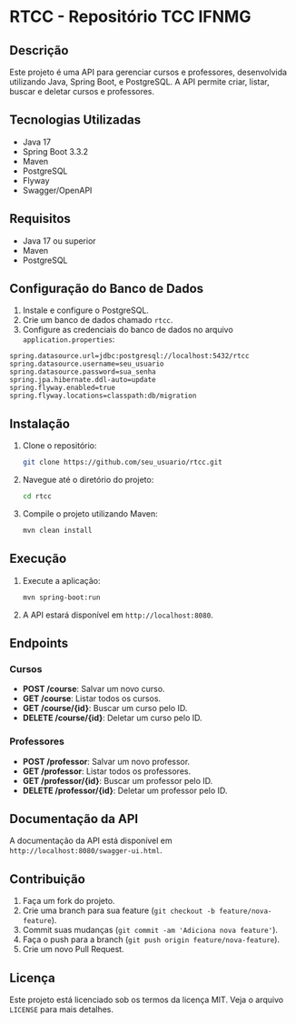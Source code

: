 # RTCC - Repositório TCC IFNMG

## Descrição

Este projeto é uma API para gerenciar cursos e professores, desenvolvida utilizando Java, Spring Boot, e PostgreSQL. A
API permite criar, listar, buscar e deletar cursos e professores.

## Tecnologias Utilizadas

- Java 17
- Spring Boot 3.3.2
- Maven
- PostgreSQL
- Flyway
- Swagger/OpenAPI

## Requisitos

- Java 17 ou superior
- Maven
- PostgreSQL

## Configuração do Banco de Dados

1. Instale e configure o PostgreSQL.
2. Crie um banco de dados chamado `rtcc`.
3. Configure as credenciais do banco de dados no arquivo `application.properties`:

```properties
spring.datasource.url=jdbc:postgresql://localhost:5432/rtcc
spring.datasource.username=seu_usuario
spring.datasource.password=sua_senha
spring.jpa.hibernate.ddl-auto=update
spring.flyway.enabled=true
spring.flyway.locations=classpath:db/migration
```

## Instalação

1. Clone o repositório:
    ```sh
    git clone https://github.com/seu_usuario/rtcc.git
    ```
2. Navegue até o diretório do projeto:
    ```sh
    cd rtcc
    ```
3. Compile o projeto utilizando Maven:
    ```sh
    mvn clean install
    ```

## Execução

1. Execute a aplicação:
    ```sh
    mvn spring-boot:run
    ```
2. A API estará disponível em `http://localhost:8080`.

## Endpoints

### Cursos

- **POST /course**: Salvar um novo curso.
- **GET /course**: Listar todos os cursos.
- **GET /course/{id}**: Buscar um curso pelo ID.
- **DELETE /course/{id}**: Deletar um curso pelo ID.

### Professores

- **POST /professor**: Salvar um novo professor.
- **GET /professor**: Listar todos os professores.
- **GET /professor/{id}**: Buscar um professor pelo ID.
- **DELETE /professor/{id}**: Deletar um professor pelo ID.

## Documentação da API

A documentação da API está disponível em `http://localhost:8080/swagger-ui.html`.

## Contribuição

1. Faça um fork do projeto.
2. Crie uma branch para sua feature (`git checkout -b feature/nova-feature`).
3. Commit suas mudanças (`git commit -am 'Adiciona nova feature'`).
4. Faça o push para a branch (`git push origin feature/nova-feature`).
5. Crie um novo Pull Request.

## Licença

Este projeto está licenciado sob os termos da licença MIT. Veja o arquivo `LICENSE` para mais detalhes.
